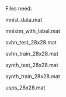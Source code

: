 Files need:

mnist_data.mat

mnistm_with_label.mat

svhn_test_28x28.mat

svhn_train_28x28.mat

synth_test_28x28.mat

synth_train_28x28.mat

usps_28x28.mat
